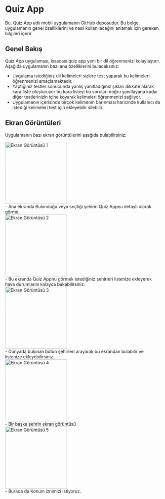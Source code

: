 # Quiz App

Bu, Quiz App adlı mobil uygulamanın GitHub deposudur. Bu belge, uygulamanın genel özelliklerini ve nasıl kullanılacağını anlamak için gereken bilgileri içerir.

## Genel Bakış

Quiz App uygulaması, kısacası quiz app yeni bir dil öğrenmenizi kolaylaştırır. Aşağıda uygulamanın bazı ana özelliklerini bulacaksınız:

- Uygulama istediğiniz dil kelimeleri sizlere test yaparak bu kelimeleri öğrenmenizi amaçlamaktadır.
- Yaptığınız testler sonucunda yanlış yanıtladığınız şıkları dikkate alarak kara liste oluşturuyor bu kara listeyi bu soruları doğru
yanıtlayana kadar diğer testlerinizin içine koyarak kelimeleri öğrenmenizi sağlıyor.
- Uygulamanın içerisinde birçok kelimenin barınması haricinde kullanıcı da istediği kelimeleri test için ekleyebilir silebilir.

## Ekran Görüntüleri

Uygulamanın bazı ekran görüntülerini aşağıda bulabilirsiniz:


<img src="https://github.com/HakanOzsoyler/hava_durumu/assets/77840330/97640afa-8c01-4889-b76c-ef062a2cf28e" width="200" alt="Ekran Görüntüsü 1">
<br>
- Ana ekranda Bulunduğu veya seçtiği şehirin Quiz Appnu detaylı olarak görme.
<br>
<img src="https://github.com/HakanOzsoyler/hava_durumu/assets/77840330/4e7e2d5b-6c39-4eec-8dac-61fef505c7d3" width="200" alt="Ekran Görüntüsü 2">
<br>
- Bu ekranda Quiz Appnu görmek istediğiniz şehirleri listenize ekleyerek hava durumlarını kolayca bakabilirsiniz.
<br>
<img src="https://github.com/HakanOzsoyler/hava_durumu/assets/77840330/f143e03f-5690-43a5-979b-957fde495fa5" width="200" alt="Ekran Görüntüsü 3">
<br>
- Dünyada bulunan bütün şehirleri arayarak bu ekrandan bulabilir ve listenize ekleyebilirsiniz.
<br>
<img src="https://github.com/HakanOzsoyler/hava_durumu/assets/77840330/6e293598-8616-4bf5-b880-ec07497fe179" width="200" alt="Ekran Görüntüsü 4">
<br>
- Bir başka şehrin ekran görüntüsü
<br>
<img src="https://github.com/HakanOzsoyler/hava_durumu/assets/77840330/a8568176-0101-4e46-9ff7-1007487f4a5c" width="200" alt="Ekran Görüntüsü 5">
<br>
- Burada da Konum iznimizi istiyoruz.
<br>
